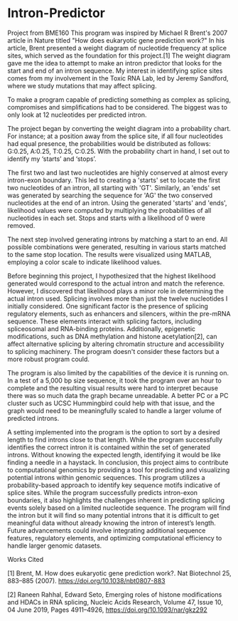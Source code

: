 # Intron-Predictor
Project from BME160
This program was inspired by Michael R Brent's 2007 article in Nature titled "How does eukaryotic gene prediction work?" In his article, Brent presented a weight diagram of nucleotide frequency at splice sites, which served as the foundation for this project.[1] The weight diagram gave me the idea to attempt to make an intron predictor that looks for the start and end of an intron sequence. My interest in identifying splice sites comes from my involvement in the Toxic RNA Lab, led by Jeremy Sandford, where we study mutations that may affect splicing.

To make a program capable of predicting something as complex as splicing, compromises and simplifications had to be considered. The biggest was to only look at 12 nucleotides per predicted intron. 

The project began by converting the weight diagram into a probability chart. For instance; at a position away from the splice site, if all four nucleotides had equal presence, the probabilities would be distributed as follows: G:0.25, A:0.25, T:0.25, C:0.25. With the probability chart in hand, I set out to identify my ‘starts’ and ‘stops’.

The first two and last two nucleotides are highly conserved at almost every intron-exon boundary. This led to creating a 'starts' set to locate the first two nucleotides of an intron, all starting with 'GT'. Similarly, an 'ends' set was generated by searching the sequence for 'AG' the two conserved nucleotides at the end of an intron. Using the generated 'starts' and 'ends', likelihood values were computed by multiplying the probabilities of all nucleotides in each set. Stops and starts with a likelihood of 0 were removed.

The next step involved generating introns by matching a start to an end. All possible combinations were generated, resulting in various starts matched to the same stop location. The results were visualized using MATLAB, employing a color scale to indicate likelihood values.

Before beginning this project, I hypothesized that the highest likelihood generated would correspond to the actual intron and match the reference. However, I discovered that likelihood plays a minor role in determining the actual intron used. Splicing involves more than just the twelve nucleotides I initially considered. One significant factor is the presence of splicing regulatory elements, such as enhancers and silencers, within the pre-mRNA sequence. These elements interact with splicing factors, including spliceosomal and RNA-binding proteins. Additionally, epigenetic modifications, such as DNA methylation and histone acetylation[2], can affect alternative splicing by altering chromatin structure and accessibility to splicing machinery. The program doesn't consider these factors but a more robust program could. 

The program is also limited by the capabilities of the device it is running on. In a test of a 5,000 bp size sequence, it took the program over an hour to complete and the resulting visual results were hard to interpret because there was so much data the graph became unreadable. A better PC or a PC cluster such as UCSC Hummingbird could help with that issue, and the graph would need to be meaningfully scaled to handle a larger volume of predicted introns. 

A setting implemented into the program is the option to sort by a desired length to find introns close to that length. While the program successfully identifies the correct intron it is contained within the set of generated introns. Without knowing the expected length, identifying it would be like finding a needle in a haystack. 
In conclusion, this project aims to contribute to computational genomics by providing a tool for predicting and visualizing potential introns within genomic sequences. This program utilizes a probability-based approach to identify key sequence motifs indicative of splice sites. While the program successfully predicts intron-exon boundaries, it also highlights the challenges inherent in predicting splicing events solely based on a limited nucleotide sequence. The program will find the intron but it will find so many potential introns that it is difficult to get meaningful data without already knowing the intron of interest’s length.  Future advancements could involve integrating additional sequence features, regulatory elements, and optimizing computational efficiency to handle larger genomic datasets. 


Works Cited 

[1] Brent, M. How does eukaryotic gene prediction work?. Nat Biotechnol 25, 883–885 (2007). https://doi.org/10.1038/nbt0807-883

[2] Raneen Rahhal, Edward Seto, Emerging roles of histone modifications and HDACs in RNA splicing, Nucleic Acids Research, Volume 47, Issue 10, 04 June 2019, Pages 4911–4926, https://doi.org/10.1093/nar/gkz292 
